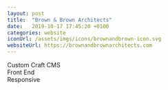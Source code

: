 ```yaml
---
layout: post
title:  "Brown & Brown Architects"
date:   2019-10-17 17:45:20 +0100
categories: website
iconUrl: /assets/imgs/icons/brownandbrown-icon.svg
websiteUrl: https://brownandbrownarchitects.com
---
```


Custom Craft CMS<br>
Front End<br>
Responsive